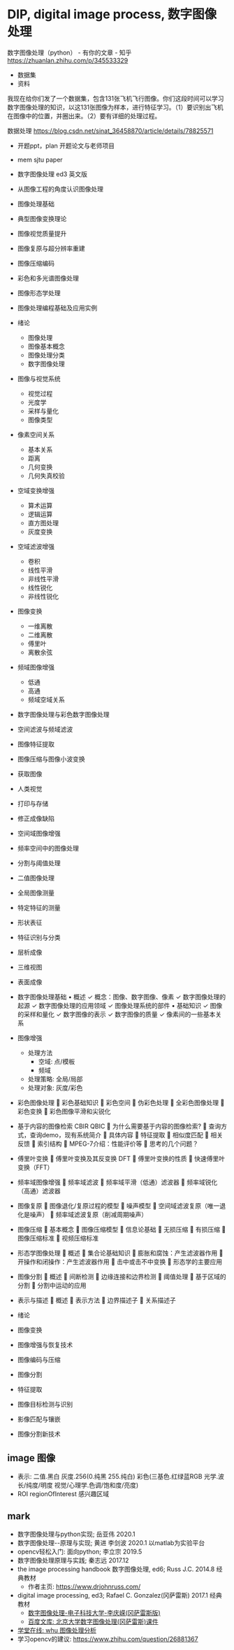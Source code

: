 # DIP, digital image process, 数字图像处理

数字图像处理（python） - 有你的文章 - 知乎
https://zhuanlan.zhihu.com/p/345533329

- 数据集
- 资料

我现在给你们发了一个数据集，包含131张飞机飞行图像。你们这段时间可以学习数字图像处理的知识，以这131张图像为样本，进行特征学习。（1）要识别出飞机在图像中的位置，并圈出来。（2）要有详细的处理过程。

数据处理 https://blog.csdn.net/sinat_36458870/article/details/78825571

- 开题ppt，plan 开题论文与老师项目
- mem sjtu paper
- 数字图像处理 ed3 英文版

- 从图像工程的角度认识图像处理
- 图像处理基础
- 典型图像变换理论
- 图像视觉质量提升
- 图像复原与超分辨率重建
- 图像压缩编码
- 彩色和多光谱图像处理
- 图像形态学处理
- 图像处理编程基础及应用实例

- 绪论
  - 图像处理
  - 图像基本概念
  - 图像处理分类
  - 数字图像处理
- 图像与视觉系统
  - 视觉过程
  - 光度学
  - 采样与量化
  - 图像类型
- 像素空间关系
  - 基本关系
  - 距离
  - 几何变换
  - 几何失真校验
- 空域变换增强
  - 算术运算
  - 逻辑运算
  - 直方图处理
  - 灰度变换
- 空域滤波增强
  - 卷积
  - 线性平滑
  - 非线性平滑
  - 线性锐化
  - 非线性锐化
- 图像变换
  - 一维离散
  - 二维离散
  - 傅里叶
  - 离散余弦
- 频域图像增强
  - 低通
  - 高通
  - 频域空域关系

- 数字图像处理与彩色数字图像处理
- 空间滤波与频域滤波
- 图像特征提取
- 图像压缩与图像小波变换

- 获取图像
- 人类视觉
- 打印与存储
- 修正成像缺陷
- 空间域图像增强
- 频率空间中的图像处理
- 分割与阈值处理
- 二值图像处理
- 全局图像测量
- 特定特征的测量
- 形状表征
- 特征识别与分类
- 层析成像
- 三维视图
- 表面成像

- 数字图像处理基础
• 概述
✓ 概念：图像、数字图像、像素
✓ 数字图像处理的起源
✓ 数字图像处理的应用领域
✓ 图像处理系统的部件
• 基础知识
✓ 图像的采样和量化
✓ 数字图像的表示
✓ 数字图像的质量
✓ 像素间的一些基本关系
- 图像增强
  - 处理方法
    - 空域: 点/模板
    - 频域
  - 处理策略: 全局/局部
  - 处理对象: 灰度/彩色
- 彩色图像处理
 彩色基础知识
 彩色空间
 伪彩色处理
 全彩色图像处理
 彩色变换
 彩色图像平滑和尖锐化
- 基于内容的图像检索 CBIR QBIC
 为什么需要基于内容的图像检索?
 查询方式，查询demo，现有系统简介
 具体内容
 特征提取
 相似度匹配
 相关反馈
 索引结构
 MPEG-7介绍：性能评价等
 思考的几个问题？
- 傅里叶变换
 傅里叶变换及其反变换 DFT
 傅里叶变换的性质
 快速傅里叶变换（FFT）
- 频率域图像增强
 频率域滤波
 频率域平滑（低通）滤波器
 频率域锐化（高通）滤波器
- 图像复原
 图像退化/复原过程的模型
 噪声模型
 空间域滤波复原（唯一退化是噪声）
 频率域滤波复原（削减周期噪声）
- 图像压缩
 基本概念
 图像压缩模型
 信息论基础
 无损压缩
 有损压缩
 图像压缩标准
 视频压缩标准
- 形态学图像处理
 概述
 集合论基础知识
 膨胀和腐蚀：产生滤波器作用
 开操作和闭操作：产生滤波器作用
 击中或击不中变换
 形态学的主要应用
- 图像分割
 概述
 间断检测
 边缘连接和边界检测
 阈值处理
 基于区域的分割
 分割中运动的应用
- 表示与描述
 概述
 表示方法
 边界描述子
 关系描述子

- 绪论
- 图像变换
- 图像增强与恢复技术
- 图像编码与压缩
- 图像分割
- 特征提取
- 图像目标检测与识别
- 影像匹配与镶嵌
- 图像分割新技术

## image 图像

- 表示: 二值.黑白 灰度.256(0.纯黑 255.纯白) 彩色(三基色.红绿蓝RGB 光学.波长/纯度/明度 视觉/心理学.色调/饱和度/亮度)
- ROI regionOfInterest 感兴趣区域

## mark

- 数字图像处理与python实现; 岳亚伟 2020.1
- 数字图像处理--原理与实现; 黄进 李剑波 2020.1 以matlab为实验平台
- opencv轻松入门: 面向python; 李立宗 2019.5
- 数字图像处理原理与实践; 秦志远 2017.12
- the image processing handbook 数字图像处理, ed6; Russ J.C. 2014.8 经典教材
  - 作者主页: <https://www.drjohnruss.com/>
- digital image processing, ed3; Rafael C. Gonzalez(冈萨雷斯) 2017.1 经典教材
  - [数字图像处理-电子科技大学-李庆嵘(冈萨雷斯版)](https://www.bilibili.com/video/av795664551)
  - [百度文库: 北京大学数字图像处理(冈萨雷斯)课件](https://wenku.baidu.com/view/11f7d420b0717fd5360cdc8e.html)
- [学堂在线: whu 图像处理分析](https://www.xuetangx.com/course/WHU08121000520/5882473)
- 学习opencv的建议: <https://www.zhihu.com/question/26881367>
